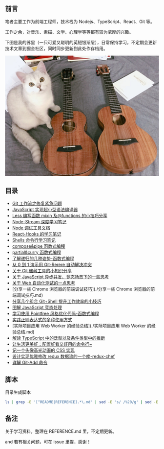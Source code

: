 ## 前言

笔者主要工作为前端工程师，技术栈为 Nodejs、TypeScript、React、Git 等。

工作之余，对音乐、素描、文学、心理学等等都有较为浓厚的兴趣。

下图是我的苏里（一只可爱又聪明的英短银渐层），日常保持学习，不定期会更新技术文章到掘金社区，同时同步更新到此处作存档用。

<img src="./images/WechatIMG60.png" />

## 目录

- [Git 工作流之修复紧急问题](./Git工作流之修复紧急问题.md)
- [JavaScript 实现超小型语法编译器](./JavaScript实现超小型语法编译器.md)
- [Less 编写函数 mixin 及@functions 的小技巧分享](./Less编写函数mixin及@functions的小技巧分享.md)
- [Node-Stream 深度学习笔记](./Node-Stream深度学习笔记.md)
- [Node 调试工具文档](./Node调试工具文档.md)
- [React-Hooks 的学习笔记](./React-Hooks的学习笔记.md)
- [Shells 命令行学习笔记](./Shells命令行学习笔记.md)
- [compose&pipe 函数式编程](./compose&pipe函数式编程.md)
- [partial&curry 函数式编程](./partial&curry函数式编程.md)
- [了解递归的几种姿势-函数式编程](./了解递归的几种姿势-函数式编程.md)
- [从 0 到 1 演示用 Git-Rerere 自动解决冲突](./从0到1演示用Git-Rerere自动解决冲突.md)
- [关于 Git 储藏工具的小知识分享](./关于Git储藏工具的小知识分享.md)
- [关于 JavaScript 异步并发、竞态场景下的一些思考](./关于JavaScript异步并发、竞态场景下的一些思考.md)
- [关于 Web 自动化测试的一点思考](./关于Web自动化测试的一点思考.md)
- [分享一些 Chrome 浏览器的前端调试技巧](./分享一些 Chrome 浏览器的前端调试技巧.md)
- [分享几个组合 Git+Shell 提升工作效率的小技巧](./分享几个组合Git+Shell提升工作效率的小技巧.md)
- [图解 JavaScript 竞态处理](./图解JavaScript竞态处理.md)
- [学习使用 Pointfree 风格优化代码-函数式编程](./学习使用Pointfree风格优化代码-函数式编程.md)
- [实践正则表达式的多种使用方式](./实践正则表达式的多种使用方式.md)
- [实际项目应用 Web Worker 的经验总结](./实际项目应用 Web Worker 的经验总结.md)
- [解读 TypeScript 中的泛型以及条件类型中的推断](./解读TypeScript中的泛型以及条件类型中的推断.md)
- [让生活更美好：配置好看又好用的命令行~](./让生活更美好：配置好看又好用的命令行~.md)
- [记一个头像高光动画的 CSS 实现](./记一个头像高光动画的CSS实现.md)
- [设计实现优雅修改 redux 数据流的一个库-redux-chef](./设计实现优雅修改redux数据流的一个库-redux-chef.md)
- [详解 Git-Add 命令](./详解Git-Add命令.md)

## 脚本

目录生成脚本

```bash
ls | grep -E '[^README|REFERENCE].*\.md' | sed -E 's/ /%20/g' | sed -E 's/^(.*)(\.md)/- [\1](\.\/\1\2)/g'
```

## 备注

关于学习资料，整理在 REFERENCE.md 里，不定期更新。

and 若有相关问题，可在 issue 里提，感谢！

